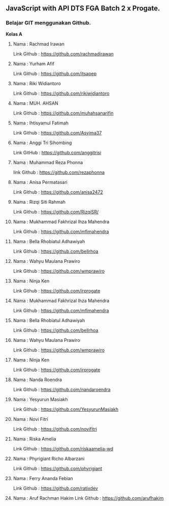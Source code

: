 ## JavaScript with API DTS FGA Batch 2 x Progate.

<h3>Belajar GIT menggunakan Github.</h3>

**Kelas A**

1. Nama : Rachmad Irawan 
    
    Link Github : https://github.com/rachmadirawan

2. Nama : Yurham Afif
    
    Link Github : https://github.com/itsapep

3. Nama : Riki Widiantoro
    
    Link Github : https://github.com/rikiwidiantoro

4. Nama : MUH. AHSAN

    Link Github : https://github.com/muhahsanarifin

5. Nama : Ihtisyamul Fatimah
    
    Link Github : https://github.com/Asyima37

6. Nama : Anggi Tri Sihombing
    
    Link GitHub : https://github.com/anggitrisi

7. Nama : Muhammad Reza Phonna

    link Github : https://github.com/rezaphonna

8. Nama : Anisa Permatasari

    Link Github : https://github.com/anisa2472   

9. Nama : Rizqi Siti Rahmah

    Link Github : https://github.com/RizqiSR/
   
10. Nama : Mukhammad Fakhrizal Ihza Mahendra

    Link Github : https://github.com/mfimahendra
    
11. Nama : Bella Rhobiatul Adhawiyah

    Link Github : https://github.com/bellrhoa

12. Nama : Wahyu Maulana Prawiro

    Link Github : https://github.com/wmprawiro

13. Nama : Ninja Ken

    Link Github : https://github.com/irprogate

14. Nama : Mukhammad Fakhrizal Ihza Mahendra

    Link Github : https://github.com/mfimahendra
    
15. Nama : Bella Rhobiatul Adhawiyah

    Link Github : https://github.com/bellrhoa

16. Nama : Wahyu Maulana Prawiro

    Link Github : https://github.com/wmprawiro

17. Nama : Ninja Ken

    Link Github : https://github.com/irprogate

18. Nama : Nanda Roendra

    Link Github : https://github.com/nandaroendra

19. Nama : Yesyurun Masiakh

    Link Github : https://github.com/YesyurunMasiakh

20. Nama : Novi Fitri

    Link Github : https://github.com/novifitri

21. Nama : Riska Amelia

    Link Github : https://github.com/riskaamelia-wd

22. Nama : Phyrigiant Richo Albarzani

    Link Github : https://github.com/phyrigiant

23. Nama : Ferry Ananda Febian

    Link Github : https://github.com/ratixdev

24. Nama : Aruf Rachman Hakim
    Link Github : https://github.com/arufhakim

